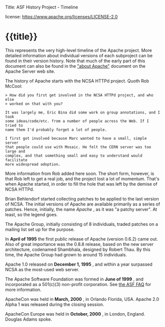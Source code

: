 Title: ASF History Project - Timeline

license: https://www.apache.org/licenses/LICENSE-2.0

# {{title}}

This represents the very high-level timeline of the Apache project. More detailed
information about individual versions of each subproject can be found in their
version history. Note that much of the early part of this document can also be
found in the ["about Apache"](http://httpd.apache.org/ABOUT_APACHE.html) document
on the Apache Server web site.

The history of Apache starts with the NCSA HTTPd project. Quoth Rob McCool:

    > How did you first get involved in the NCSA HTTPd project, and who else
    > worked on that with you?

    It was largely me, Eric Bina did some work on group annotations, and I took
    some ideas/code/etc. from a number of people across the Web. If I tried to
    name them I'd probably forget a lot of people.

    I first got involved because Marc wanted to have a small, simple server
    that people could use with Mosaic. He felt the CERN server was too large and
    complex, and that something small and easy to understand would facilitate
    more widespread adoption.
 
More information from Rob added here soon. The short form, however, is that Rob
left to get a real job, and the project lost a lot of momentum. That's when Apache
started, in order to fill the hole that was left by the demise of NCSA HTTPd.

Brian Behlendorf started collecting patches to be applied to the last version of
NCSA. The initial versions of Apache are available primarily as a series of patches.
Hence, initially, the name *Apache* , as it was "a patchy server". At least, so the
legend goes.

The Apache Group, initially consisting of 8 individuals, traded patches on a mailing list
set up for the purpose.

In **April of 1995** the first public release of Apache (version 0.6.2) came out.
Also of great importance was the 0.8.8 release, based on the new server
architecture, codenamed Shambhala, designed by Robert Thau. By this time, the
Apache Group had grown to around 15 individuals.

Apache 1.0 released on **December 1, 1995** , and within a year surpassed NCSA as
the most-used web server.

The Apache Software Foundation was formed in **June of 1999** , and incorporated as
a 501(c)(3) non-profit corporation. See [the ASF FAQ](../foundation/faq.html) for
more information.

ApacheCon was held in **March, 2000** , in Orlando Florida, USA. Apache 2.0 Alpha
1 was released during the closing session.

ApacheCon Europe was held in **October, 2000** , in London, England. Douglas Adams
spoke.
